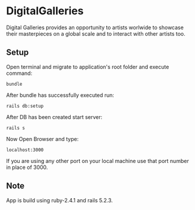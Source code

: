 # DigitalGalleries


Digital Galleries provides an opportunity to artists worlwide to showcase their masterpieces on a global scale and to interact with other artists too.

## Setup

Open terminal and migrate to application's root folder and execute command:

	bundle

After bundle has successfully executed run:

	rails db:setup

After DB has been created start server:

	rails s

Now Open Browser and type:

	localhost:3000

If you are using any other port on your local machine use that port number in place of 3000.

## Note

App is build using ruby-2.4.1 and rails 5.2.3.